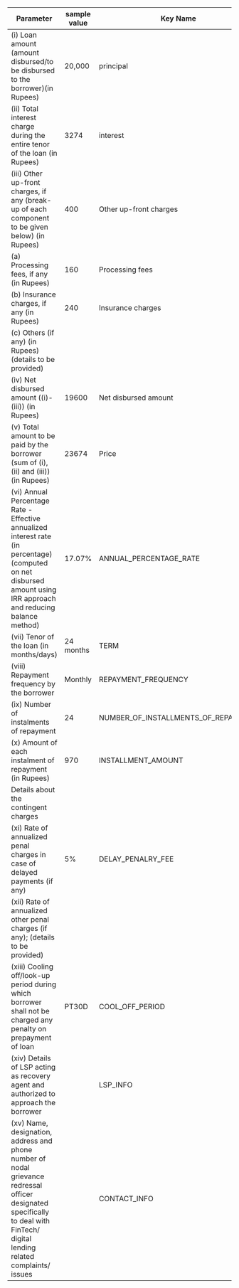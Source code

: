 | Parameter | sample value| Key Name | description |
|-----------------|-----------------|-----------------|-----------------|
| (i) Loan amount (amount disbursed/to be disbursed to the borrower)(in Rupees)  |20,000   | principal  | Title inside quote object |
|(ii) Total interest charge during the entire tenor of the loan (in Rupees)    |3274   | interest   | Title inside quote object    |
| (iii) Other up-front charges, if any (break-up of each component to be given below) (in Rupees)    | 400 |Other up-front charges | Title inside quote object    |
|(a) Processing fees, if any (in Rupees)    | 160 |  Processing fees   | Title inside quote object   |
|(b) Insurance charges, if any (in Rupees)    | 240   | Insurance charges   | Title inside quote object    |
| (c) Others (if any) (in Rupees) (details to be provided)    |   |  | Title inside quote object   |
|(iv) Net disbursed amount ((i)-(iii)) (in Rupees)    | 19600  |  Net disbursed amount  | Title inside quote object   |
|(v) Total amount to be paid by the borrower (sum of (i), (ii) and (iii))    (in Rupees)     | 23674   | Price    | Inside Quote Object   |
|(vi) Annual Percentage Rate - Effective annualized interest rate (in percentage) (computed on net disbursed amount using IRR approach and reducing balance method)    | 17.07%    | ANNUAL_PERCENTAGE_RATE   | loan-info Tag Group   |
|(vii)  Tenor of the loan (in months/days)    | 24 months    |  TERM   | loan-info Tag Group    |
| (viii) Repayment frequency by the borrower   | Monthly  | REPAYMENT_FREQUENCY   |loan-info Tag Group  |
| (ix) Number of instalments of repayment  | 24   | NUMBER_OF_INSTALLMENTS_OF_REPAYMENT |loan-info Tag Group   |
| (x) Amount of each instalment of repayment (in Rupees)   | 970   | INSTALLMENT_AMOUNT  |     |
| Details about the contingent charges                  |     |  |     |
|(xi) Rate of annualized penal charges in case of delayed payments (if any)   | 5%  |  DELAY_PENALRY_FEE  | loan-info Tag Group |
| (xii) Rate of annualized other penal charges (if any); (details to be provided)   |  |    |     |
| (xiii) Cooling off/look-up period during which borrower shall not be charged any penalty on prepayment of loan  | PT30D  | COOL_OFF_PERIOD  |  loan-info Tag Group |
|(xiv) Details of LSP acting as recovery agent and authorized to approach the borrower  |   | LSP_INFO  | lsp_info Tag group   |
| (xv) Name, designation, address and phone number of nodal grievance redressal officer designated specifically to deal with FinTech/ digital lending related complaints/ issues     |  | CONTACT_INFO   | contact_info tag group    |
